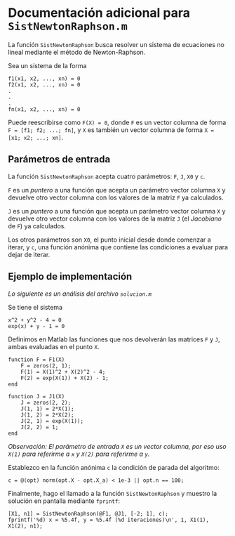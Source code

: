 # Documentación adicional para `SistNewtonRaphson.m`

La función `SistNewtonRaphson` busca resolver un sistema de ecuaciones no
lineal mediante el método de Newton-Raphson.

Sea un sistema de la forma

```
f1(x1, x2, ..., xn) = 0
f2(x1, x2, ..., xn) = 0
.
.
.
fn(x1, x2, ..., xn) = 0
```

Puede reescribirse como `F(X) = 0`, donde `F` es un vector columna de 
forma `F = [f1; f2; ...; fn]`, y `X` es también un vector columna de 
forma `X = [x1; x2; ...; xn]`.

## Parámetros de entrada
La función `SistNewtonRaphson` acepta cuatro parámetros: `F`, `J`, `X0` y `c`.

`F` es un *puntero* a una función que acepta un parámetro vector columna `X` y
devuelve otro vector columna con los valores de la matriz `F` ya calculados.

`J` es un *puntero* a una función que acepta un parámetro vector columna `X` y
devuelve otro vector columna con los valores de la matriz `J` (el *Jacobiano*
de `F`) ya calculados.

Los otros parámetros son `X0`, el punto inicial desde donde comenzar a iterar,
y `c`, una función anónima que contiene las condiciones a evaluar para dejar de 
iterar.

## Ejemplo de implementación

*Lo siguiente es un análisis del archivo `solucion.m`*

Se tiene el sistema 

```
x^2 + y^2 - 4 = 0
exp(x) + y - 1 = 0
```

Definimos en Matlab las funciones que nos devolverán las matrices `F` y `J`,
ambas evaluadas en el punto `X`.

```
function F = F1(X)
    F = zeros(2, 1);
    F(1) = X(1)^2 + X(2)^2 - 4;
    F(2) = exp(X(1)) + X(2) - 1;
end

function J = J1(X)
    J = zeros(2, 2);
    J(1, 1) = 2*X(1);
    J(1, 2) = 2*X(2);
    J(2, 1) = exp(X(1));
    J(2, 2) = 1;
end
```

*Observación: El parámetro de entrada `X` es un vector columna, por eso
uso `X(1)` para referirme a `x` y `X(2)` para referirme a `y`.*

Establezco en la función anónima `c` la condición de parada del algoritmo:

```
c = @(opt) norm(opt.X - opt.X_a) < 1e-3 || opt.n == 100;
```

Finalmente, hago el llamado a la función `SistNewtonRaphson` y muestro la solución 
en pantalla mediante `fprintf`:

```
[X1, n1] = SistNewtonRaphson(@F1, @J1, [-2; 1], c);
fprintf('%d) x = %5.4f, y = %5.4f (%d iteraciones)\n', 1, X1(1), X1(2), n1);
```
